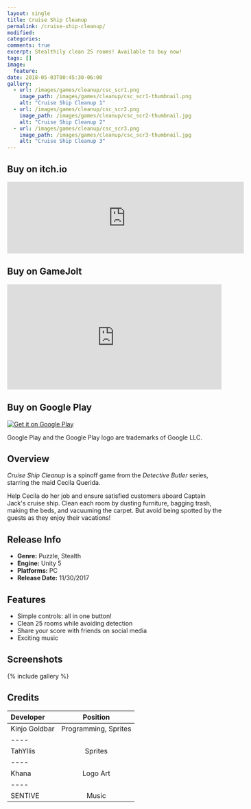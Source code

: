 ```yaml
---
layout: single
title: Cruise Ship Cleanup
permalink: /cruise-ship-cleanup/
modified:
categories:
comments: true
excerpt: Stealthily clean 25 rooms! Available to buy now!
tags: []
image:
  feature:
date: 2018-05-03T00:45:30-06:00
gallery:
  - url: /images/games/cleanup/csc_scr1.png
    image_path: /images/games/cleanup/csc_scr1-thumbnail.png
    alt: "Cruise Ship Cleanup 1"
  - url: /images/games/cleanup/csc_scr2.png
    image_path: /images/games/cleanup/csc_scr2-thumbnail.jpg
    alt: "Cruise Ship Cleanup 2"
  - url: /images/games/cleanup/csc_scr3.png
    image_path: /images/games/cleanup/csc_scr3-thumbnail.jpg
    alt: "Cruise Ship Cleanup 3"
---
```


## Buy on itch.io
<iframe frameborder="0" src="https://itch.io/embed/194937" width="552" height="167"></iframe>

## Buy on GameJolt
<iframe src="https://widgets.gamejolt.com/package/v1?key=pqUqWS3P" frameborder="0" width="500" height="245"></iframe>

## Buy on Google Play
<a href='https://play.google.com/store/apps/details?id=com.GoldbarGames.CruiseShipCleanup&pcampaignid=MKT-Other-global-all-co-prtnr-py-PartBadge-Mar2515-1'><img alt='Get it on Google Play' src='https://play.google.com/intl/en_us/badges/images/generic/en_badge_web_generic.png'/></a>

Google Play and the Google Play logo are trademarks of Google LLC.

## Overview

*Cruise Ship Cleanup* is a spinoff game from the *Detective Butler* series, starring the maid Cecila Querida.

Help Cecila do her job and ensure satisfied customers aboard Captain Jack's cruise ship. Clean each room by dusting furniture, bagging trash, making the beds, and vacuuming the carpet. But avoid being spotted by the guests as they enjoy their vacations!

## Release Info
<ul>
  <li><b>Genre:</b> Puzzle, Stealth</li>
  <li><b>Engine:</b> Unity 5</li>
  <li><b>Platforms:</b> PC</li>
  <li><b>Release Date:</b> 11/30/2017</li>
</ul>

## Features
<ul>
  <li>Simple controls: all in one button!</li>
  <li>Clean 25 rooms while avoiding detection</li>
  <li>Share your score with friends on social media</li>
  <li>Exciting music</li>
</ul>

## Screenshots

{% include gallery %}

## Credits

| Developer | Position |
|:--------|:-------:|
| Kinjo Goldbar  | Programming, Sprites   |
|----
| TahYllis | Sprites   |
|----
| Khana | Logo Art   |
|----
| SENTIVE | Music  |

